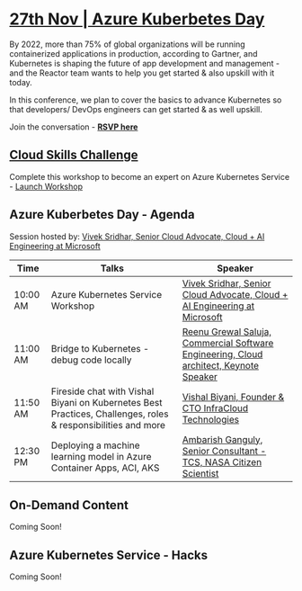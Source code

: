 # [27th Nov | Azure Kuberbetes Day](https://www.meetup.com/microsoft-reactor-bengaluru/events/281500483/)

By 2022, more than 75% of global organizations will be running containerized applications in production, according to Gartner, and Kubernetes is shaping the future of app development and management - and the Reactor team wants to help you get started &amp; also upskill with it today.  

In this conference, we plan to cover the basics to advance Kubernetes so that developers/ DevOps engineers can get started &amp; as well upskill. 

Join the conversation - [**RSVP here**](https://www.meetup.com/microsoft-reactor-bengaluru/events/281500483/)

## [Cloud Skills Challenge](https://docs.microsoft.com/learn/challenges?id=bbfc2659-2dd2-4b5c-b311-9925bc68449e&wt.mc_id=github_#AzureHappyHours_webinar_reactor)

Complete this workshop to become an expert on Azure Kubernetes Service - [Launch Workshop](https://docs.microsoft.com/learn/challenges?id=bbfc2659-2dd2-4b5c-b311-9925bc68449e&wt.mc_id=github_#AzureHappyHours_webinar_reactor)

## Azure Kuberbetes Day - Agenda

Session hosted by: [Vivek Sridhar, Senior Cloud Advocate, Cloud + AI Engineering at Microsoft](https://twitter.com/vivek_sridhar)


|     Time     |    Talks   | Speaker | 
|     ---    | ---          | ---     |
| 10:00 AM   |  Azure Kubernetes Service Workshop | [Vivek Sridhar, Senior Cloud Advocate, Cloud + AI Engineering at Microsoft](https://twitter.com/vivek_sridhar) |
| 11:00 AM   | Bridge to Kubernetes - debug code locally |  [Reenu Grewal Saluja, Commercial Software Engineering, Cloud architect, Keynote Speaker](https://www.linkedin.com/in/reenusaluja/) |
| 11:50 AM  | Fireside chat with Vishal Biyani on Kubernetes Best Practices, Challenges, roles & responsibilities and more  |  [Vishal Biyani, Founder & CTO InfraCloud Technologies](https://www.linkedin.com/in/vishalbiyani/) |
| 12:30 PM  | Deploying a machine learning model in Azure Container Apps, ACI, AKS |  [Ambarish Ganguly, Senior Consultant - TCS, NASA Citizen Scientist](https://www.linkedin.com/in/ambarish-ganguly/) |

## On-Demand Content

Coming Soon!

## Azure Kubernetes Service - Hacks

Coming Soon!


